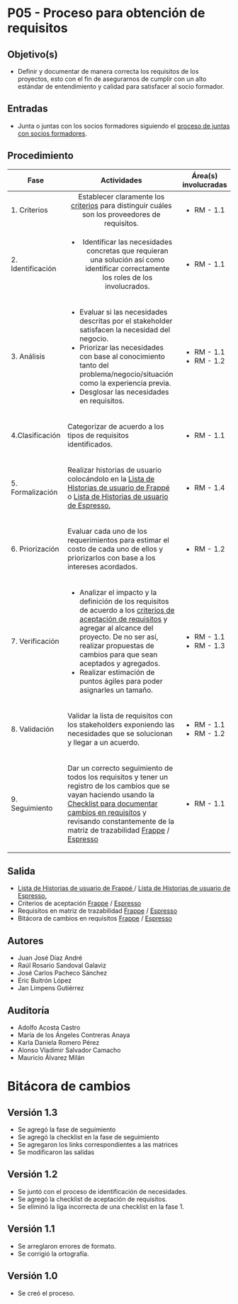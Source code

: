 # P05 - Proceso para obtención de requisitos

## Objetivo(s)

- Definir y documentar de manera correcta los requisitos de los proyectos, esto con el fin de asegurarnos de cumplir con
  un alto estándar de entendimiento y calidad para satisfacer al socio formador.

## Entradas

- Junta o juntas con los socios formadores siguiendo el [proceso de juntas con socios formadores](./P02-proceso-juntas-socios-formadores).

## Procedimiento

| Fase |   Actividades   | Área(s) involucradas |
|------|:---------------:|--------------------|
| 1. Criterios    | Establecer claramente los [criterios](../checklists/CH06-checklist-identificacion-proveedores-requierimientos) para distinguir  cuáles son los proveedores de requisitos. | <ul align="left" ><li>RM - 1.1</li></ul> |
| 2. Identificación    | <ul><li>Identificar las necesidades concretas que requieran una solución así como identificar correctamente los roles de los involucrados.</li></ul> | <ul><li>RM - 1.1</li></ul> |
| 3. Análisis     | <ul align="left" ><li>Evaluar si las necesidades descritas por el stakeholder satisfacen la necesidad del negocio.</li><li>Priorizar las necesidades con base al conocimiento tanto del problema/negocio/situación como la experiencia previa. </li><li>Desglosar las necesidades en requisitos. </li></ul>| <ul><li>RM - 1.1</li><li>RM - 1.2</li></ul> |
| 4.Clasificación | <p  align="left" >Categorizar de acuerdo a los tipos de requisitos identificados. </p>| <ul ><li>RM - 1.1</li></ul> |
| 5. Formalización | <p align="left">Realizar historias de usuario colocándolo en la <a href="https://docs.google.com/spreadsheets/d/1p8eNzn0IgJH-SGfaK-i6bGYGC0DOQpu-bQXMhOE0LYU/edit#gid=1305724830"> Lista de Historias de usuario de Frappé </a> o  <a href="https://docs.google.com/spreadsheets/d/1xPuPU4C-SlJlFZ1v5lpxuJ4RD-dEz9dOgNvWhQ9ZiNo/edit#gid=1491480126"> Lista de Historias de usuario de Espresso. </a></p> | <ul><li>RM - 1.4</li></ul> |
| 6. Priorización |  <p align="left">Evaluar cada uno de los requerimientos para estimar el costo de cada uno de ellos y priorizarlos con base a los intereses acordados. </p> | <ul><li>RM - 1.2</li></ul> |
| 7. Verificación  | <ul align="left"> <li> Analizar el impacto y la definición de los requisitos de acuerdo a los [criterios de aceptación de requisitos](../checklists/CH05-checklist-criterios-aceptacion-requisitos.md) y agregar al alcance del proyecto. De no ser así, realizar propuestas de cambios para que sean aceptados y agregados. </li><li>Realizar estimación de puntos ágiles para poder asignarles un tamaño.</li></ul> | <ul><li>RM - 1.1</li><li>RM - 1.3</li></ul> |
| 8. Validación  |  <p align="left">Validar la lista de requisitos con los stakeholders exponiendo las necesidades que se solucionan y llegar a un acuerdo. </p> | <ul><li>RM - 1.1</li><li>RM - 1.2</li></ul> |
| 9. Seguimiento  |  <p align="left">Dar un correcto seguimiento de todos los requisitos y tener un registro de los cambios que se vayan haciendo usando la <a href="">Checklist para documentar cambios en requisitos</a> y revisando constantemente de la matriz de trazabilidad [Frappe](https://docs.google.com/spreadsheets/d/1xmdFcvkcPPJ7NuXbjDanydW_lu4JNtdOU1JYYvzfASM/edit#gid=0) / [Espresso](https://docs.google.com/spreadsheets/d/1dJc2e5C2nm2MUsvmy3gHFZHLYUieNLE-spPpbuIZyN8/edit#gid=1570316564)  </p> | <ul><li>RM - 1.1</li></ul> |



## Salida

<ul>
  <li><a href="https://docs.google.com/spreadsheets/d/1p8eNzn0IgJH-SGfaK-i6bGYGC0DOQpu-bQXMhOE0LYU/edit#gid=1305724830"> Lista de Historias de usuario de Frappé </a>  /  <a href="https://docs.google.com/spreadsheets/d/1xPuPU4C-SlJlFZ1v5lpxuJ4RD-dEz9dOgNvWhQ9ZiNo/edit#gid=1491480126"> Lista de Historias de usuario de Espresso. </a></li>
  <li>Criterios de aceptación <a href="https://docs.google.com/spreadsheets/d/1L2bO7Se8yjW76UgPGMEY3RFrDZHfvwXE-_TDzNLzHq8/edit?usp=sharing">Frappe</a> / <a href="https://docs.google.com/spreadsheets/d/1RaNq6nGgZuIk7mhuZf-OAdPQ6CCgeKQ4XjUete0aySA/edit#gid=0">Espresso</a> </li>  
  <li>Requisitos en matriz de trazabilidad <a href="https://docs.google.com/spreadsheets/d/1xmdFcvkcPPJ7NuXbjDanydW_lu4JNtdOU1JYYvzfASM/edit#gid=0">Frappe</a> / <a href="https://docs.google.com/spreadsheets/d/1dJc2e5C2nm2MUsvmy3gHFZHLYUieNLE-spPpbuIZyN8/edit#gid=1570316564">Espresso</a> </li>
  <li>Bitácora de cambios en requisitos <a href="https://docs.google.com/spreadsheets/d/1p8eNzn0IgJH-SGfaK-i6bGYGC0DOQpu-bQXMhOE0LYU/edit?usp=sharing">Frappe</a> / <a href="https://docs.google.com/spreadsheets/d/1n6PMomqQTDm6H63FSoyWhuyGEX2YNRk_ZnLx1ZDeG1A/edit?usp=sharing">Espresso</a></li>
</ul>

## Autores

<ul>
<li>Juan José Díaz André</li>
<li>Raúl Rosario Sandoval Galaviz</li>
<li>José Carlos Pacheco Sánchez</li>
<li>Eric Buitrón López</li>
<li>Jan Limpens Gutiérrez</li>
</ul>

## Auditoría

<ul>
<li>Adolfo Acosta Castro</li>
<li>María de los Ángeles Contreras Anaya</li>
<li>Karla Daniela Romero Pérez</li>
<li>Alonso Vladimir Salvador Camacho</li>
<li>Mauricio Álvarez Milán</li>
</ul>

# Bitácora de cambios

## Versión 1.3
- Se agregó la fase de seguimiento
- Se agregó la checklist en la fase de seguimiento
- Se agregaron los links correspondientes a las matrices 
- Se modificaron las salidas

## Versión 1.2
  - Se juntó con el proceso de identificación de necesidades.
  - Se agregó la checklist de aceptación de requisitos.
  - Se eliminó la liga incorrecta de una checklist en la fase 1.
  
## Versión 1.1
  - Se arreglaron errores de formato.
  - Se corrigió la ortografía.
  
## Versión 1.0
  - Se creó el proceso.
